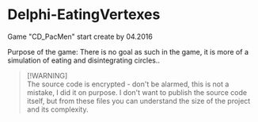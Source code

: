 # Delphi-EatingVertexes
Game "CD_PacMen" start create by 04.2016

Purpose of the game: There is no goal as such in the game, it is more of a simulation of eating and disintegrating circles..

> [!WARNING]\
> The source code is encrypted - don't be alarmed, this is not a mistake, I did it on purpose. I don't want to publish the source code itself, but from these files you can understand the size of the project and its complexity.
